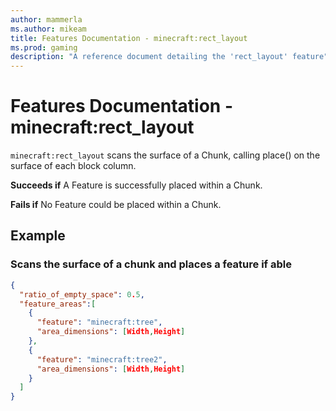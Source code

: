 ```yaml
---
author: mammerla
ms.author: mikeam
title: Features Documentation - minecraft:rect_layout
ms.prod: gaming
description: "A reference document detailing the 'rect_layout' feature"
---
```


# Features Documentation - minecraft:rect_layout

`minecraft:rect_layout` scans the surface of a Chunk, calling place() on the surface of each block column.

**Succeeds if**
A Feature is successfully placed within a Chunk.

**Fails if**
No Feature could be placed within a Chunk.

## Example

### Scans the surface of a chunk and places a feature if able

```json
{
  "ratio_of_empty_space": 0.5,
  "feature_areas":[
    {
      "feature": "minecraft:tree",
      "area_dimensions": [Width,Height]
    },
    {
      "feature": "minecraft:tree2",
      "area_dimensions": [Width,Height]
    }
  ]
}
```
